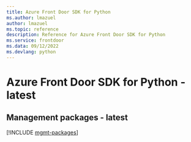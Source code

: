 ```yaml
---
title: Azure Front Door SDK for Python
ms.author: lmazuel
author: lmazuel
ms.topic: reference
description: Reference for Azure Front Door SDK for Python
ms.service: frontdoor
ms.data: 09/12/2022
ms.devlang: python
---
```

# Azure Front Door SDK for Python - latest

## Management packages - latest
[!INCLUDE [mgmt-packages](front-door-mgmt-index.md)]